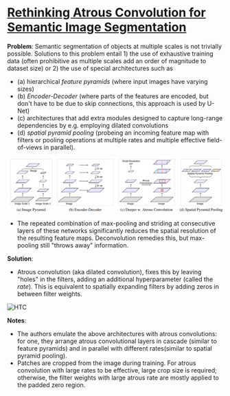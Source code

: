 # [Rethinking Atrous Convolution for Semantic Image Segmentation](https://arxiv.org/abs/1706.05587)

**Problem**: Semantic segmentation of objects at multiple scales is not trivially possible. Solutions to this problem entail 1) the use of exhaustive training data (often prohibitive as multiple scales add an order of magnitude to dataset size) or 2) the use of special architectures such as 
- (a) hierarchical *feature pyramids* (where input images have varying sizes)
- (b) *Encoder-Decoder* (where parts of the features are encoded, but don't have to be due to skip connections, this approach is used by U-Net)
- (c) architectures that add extra modules designed to capture long-range dependencies by e.g. employing dilated convolutions
- (d) *spatial pyramid pooling* (probeing an incoming feature map with filters or pooling operations at multiple rates and multiple effective field-of-views in parallel).

![HTC](../images/multi-scale-architectures.png?raw=true "Alternative architectures to capture multi-scale context.")

* The repeated combination of max-pooling and striding at consecutive layers of these networks significantly reduces
the spatial resolution of the resulting feature maps. Deconvolution remedies this, but max-pooling still "throws away" information.

**Solution**:
* Atrous convolution (aka dilated convolution), fixes this by leaving "holes" in the filters, adding an additional hyperparameter (called the *rate*). This is equivalent to spatially expanding filters by adding zeros in between filter weights.

![HTC](../images/atrous_conv.png?raw=true "Atrous convolution with kernel size 3 × 3 and different
rates. Standard convolution corresponds to atrous convolution
with rate = 1. Employing large value of atrous rate enlarges the
model’s field-of-view, enabling object encoding at multiple scales.")

**Notes**:

* The authors emulate the above architectures with atrous convolutions: for one, they arrange atrous convolutional layers in cascade (similar to feature pyramids) and in parallel with different rates(similar to spatial pyramid pooling).
* Patches are cropped from the image during training. For atrous convolution with large rates to be effective, large
crop size is required; otherwise, the filter weights with large atrous rate are mostly applied to the padded zero region. 
